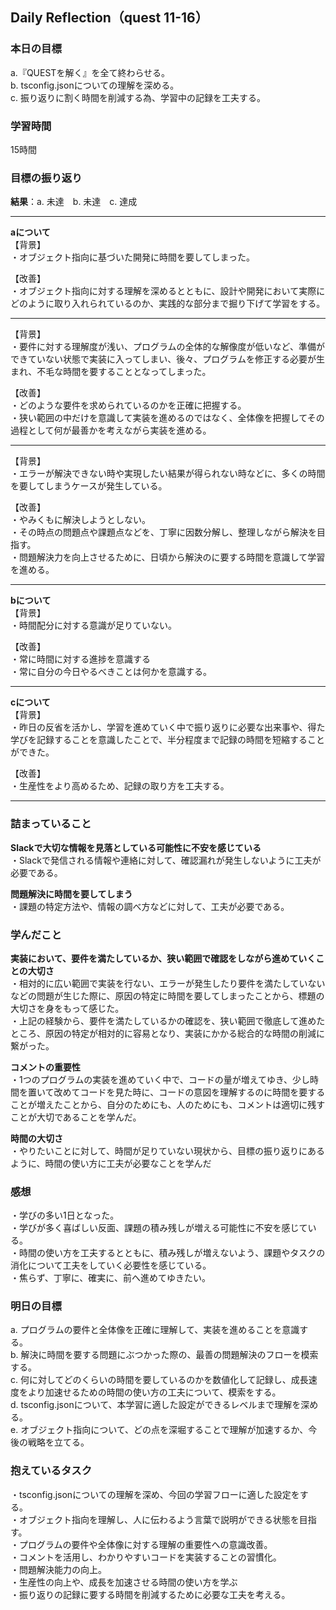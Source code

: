 ## Daily Reflection（quest 11-16）

### 本日の目標  
a.『QUESTを解く』を全て終わらせる。  
b. tsconfig.jsonについての理解を深める。  
c. 振り返りに割く時間を削減する為、学習中の記録を工夫する。

### 学習時間  
15時間

### 目標の振り返り  
**結果**：a. 未達　b. 未達　c. 達成

---

**aについて**  
【背景】  
・オブジェクト指向に基づいた開発に時間を要してしまった。

【改善】  
・オブジェクト指向に対する理解を深めるとともに、設計や開発において実際にどのように取り入れられているのか、実践的な部分まで掘り下げて学習をする。

---

【背景】  
・要件に対する理解度が浅い、プログラムの全体的な解像度が低いなど、準備ができていない状態で実装に入ってしまい、後々、プログラムを修正する必要が生まれ、不毛な時間を要することとなってしまった。

【改善】  
・どのような要件を求められているのかを正確に把握する。  
・狭い範囲の中だけを意識して実装を進めるのではなく、全体像を把握してその過程として何が最善かを考えながら実装を進める。

---

【背景】  
・エラーが解決できない時や実現したい結果が得られない時などに、多くの時間を要してしまうケースが発生している。

【改善】  
・やみくもに解決しようとしない。  
・その時点の問題点や課題点などを、丁寧に因数分解し、整理しながら解決を目指す。  
・問題解決力を向上させるために、日頃から解決のに要する時間を意識して学習を進める。

---

**bについて**  
【背景】  
・時間配分に対する意識が足りていない。

【改善】  
・常に時間に対する進捗を意識する  
・常に自分の今日やるべきことは何かを意識する。  

---

**cについて**  
【背景】  
・昨日の反省を活かし、学習を進めていく中で振り返りに必要な出来事や、得た学びを記録することを意識したことで、半分程度まで記録の時間を短縮することができた。

【改善】  
・生産性をより高めるため、記録の取り方を工夫する。  

---

### 詰まっていること
**Slackで大切な情報を見落としている可能性に不安を感じている**  
・Slackで発信される情報や連絡に対して、確認漏れが発生しないように工夫が必要である。

**問題解決に時間を要してしまう**  
・課題の特定方法や、情報の調べ方などに対して、工夫が必要である。

### 学んだこと
**実装において、要件を満たしているか、狭い範囲で確認をしながら進めていくことの大切さ**    
・相対的に広い範囲で実装を行ない、エラーが発生したり要件を満たしていないなどの問題が生じた際に、原因の特定に時間を要してしまったことから、標題の大切さを身をもって感じた。  
・上記の経験から、要件を満たしているかの確認を、狭い範囲で徹底して進めたところ、原因の特定が相対的に容易となり、実装にかかる総合的な時間の削減に繋がった。

**コメントの重要性**  
・1つのプログラムの実装を進めていく中で、コードの量が増えてゆき、少し時間を置いて改めてコードを見た時に、コードの意図を理解するのに時間を要することが増えたことから、自分のためにも、人のためにも、コメントは適切に残すことが大切であることを学んだ。

**時間の大切さ**  
・やりたいことに対して、時間が足りていない現状から、目標の振り返りにあるように、時間の使い方に工夫が必要なことを学んだ

### 感想
・学びの多い1日となった。  
・学びが多く喜ばしい反面、課題の積み残しが増える可能性に不安を感じている。  
・時間の使い方を工夫するとともに、積み残しが増えないよう、課題やタスクの消化について工夫をしていく必要性を感じている。  
・焦らず、丁寧に、確実に、前へ進めてゆきたい。

### 明日の目標
a. プログラムの要件と全体像を正確に理解して、実装を進めることを意識する。    
b. 解決に時間を要する問題にぶつかった際の、最善の問題解決のフローを模索する。  
c. 何に対してどのくらいの時間を要しているのかを数値化して記録し、成長速度をより加速せるための時間の使い方の工夫について、模索をする。  
d. tsconfig.jsonについて、本学習に適した設定ができるレベルまで理解を深める。  
e. オブジェクト指向について、どの点を深堀することで理解が加速するか、今後の戦略を立てる。

### 抱えているタスク  
・tsconfig.jsonについての理解を深め、今回の学習フローに適した設定をする。    
・オブジェクト指向を理解し、人に伝わるよう言葉で説明ができる状態を目指す。  
・プログラムの要件や全体像に対する理解の重要性への意識改善。  
・コメントを活用し、わかりやすいコードを実装することの習慣化。  
・問題解決能力の向上。  
・生産性の向上や、成長を加速させる時間の使い方を学ぶ  
・振り返りの記録に要する時間を削減するために必要な工夫を考える。